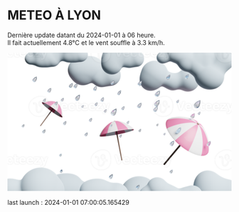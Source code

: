 # METEO À LYON

Dernière update datant du 2024-01-01 à 06 heure.  
Il fait actuellement 4.8°C et le vent souffle à 3.3 km/h.      

![](./.github/rain.png)

last launch : 2024-01-01 07:00:05.165429
